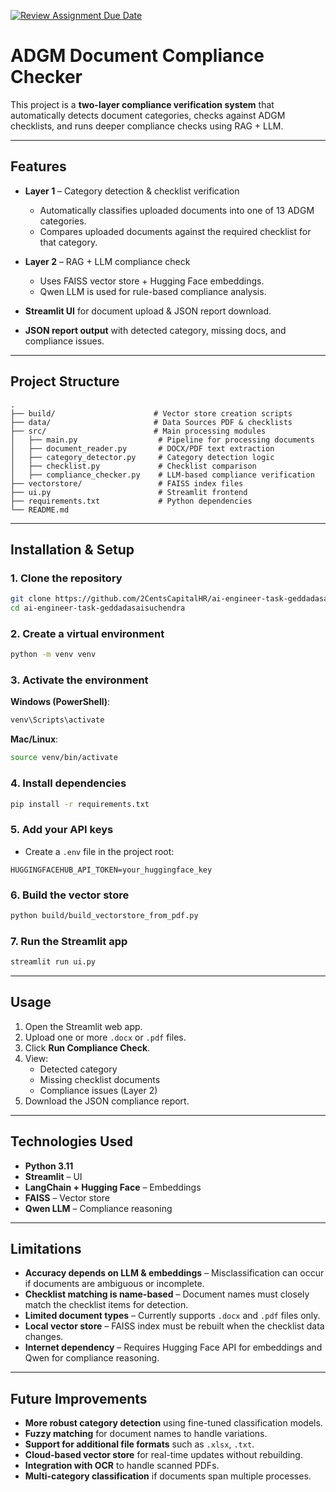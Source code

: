 [![Review Assignment Due Date](https://classroom.github.com/assets/deadline-readme-button-22041afd0340ce965d47ae6ef1cefeee28c7c493a6346c4f15d667ab976d596c.svg)](https://classroom.github.com/a/vgbm4cZ0)



#  ADGM Document Compliance Checker

This project is a **two-layer compliance verification system** that automatically detects document categories, checks against ADGM checklists, and runs deeper compliance checks using RAG + LLM.

---

##  Features
- **Layer 1** – Category detection & checklist verification  
  - Automatically classifies uploaded documents into one of 13 ADGM categories.  
  - Compares uploaded documents against the required checklist for that category.  

- **Layer 2** – RAG + LLM compliance check  
  - Uses FAISS vector store + Hugging Face embeddings.  
  - Qwen LLM is used for rule-based compliance analysis.  

- **Streamlit UI** for document upload & JSON report download.  
- **JSON report output** with detected category, missing docs, and compliance issues.

---

## Project Structure
```
.
├── build/                      # Vector store creation scripts
├── data/                       # Data Sources PDF & checklists
├── src/                        # Main processing modules
│   ├── main.py                  # Pipeline for processing documents
│   ├── document_reader.py       # DOCX/PDF text extraction
│   ├── category_detector.py     # Category detection logic
│   ├── checklist.py             # Checklist comparison
│   ├── compliance_checker.py    # LLM-based compliance verification
├── vectorstore/                 # FAISS index files
├── ui.py                        # Streamlit frontend
├── requirements.txt             # Python dependencies
└── README.md
```

---

## Installation & Setup

### 1. Clone the repository
```bash
git clone https://github.com/2CentsCapitalHR/ai-engineer-task-geddadasaisuchendra.git
cd ai-engineer-task-geddadasaisuchendra
```

### 2. Create a virtual environment
```bash
python -m venv venv
```

### 3. Activate the environment  
**Windows (PowerShell)**:
```bash
venv\Scripts\activate
```
**Mac/Linux**:
```bash
source venv/bin/activate
```

### 4. Install dependencies
```bash
pip install -r requirements.txt
```

### 5. Add your API keys
- Create a `.env` file in the project root:
```env
HUGGINGFACEHUB_API_TOKEN=your_huggingface_key
```

### 6. Build the vector store
```bash
python build/build_vectorstore_from_pdf.py
```

### 7. Run the Streamlit app
```bash
streamlit run ui.py
```

---

##  Usage
1. Open the Streamlit web app.  
2. Upload one or more `.docx` or `.pdf` files.  
3. Click **Run Compliance Check**.  
4. View:
   - Detected category
   - Missing checklist documents
   - Compliance issues (Layer 2)  
5. Download the JSON compliance report.

---

##  Technologies Used
- **Python 3.11**
- **Streamlit** – UI
- **LangChain + Hugging Face** – Embeddings
- **FAISS** – Vector store
- **Qwen LLM** – Compliance reasoning

---

##  Limitations
- **Accuracy depends on LLM & embeddings** – Misclassification can occur if documents are ambiguous or incomplete.  
- **Checklist matching is name-based** – Document names must closely match the checklist items for detection.  
- **Limited document types** – Currently supports `.docx` and `.pdf` files only.  
- **Local vector store** – FAISS index must be rebuilt when the checklist data changes.  
- **Internet dependency** – Requires Hugging Face API for embeddings and Qwen for compliance reasoning.

---

##  Future Improvements
- **More robust category detection** using fine-tuned classification models.  
- **Fuzzy matching** for document names to handle variations.  
- **Support for additional file formats** such as `.xlsx`, `.txt`.  
- **Cloud-based vector store** for real-time updates without rebuilding.  
- **Integration with OCR** to handle scanned PDFs.  
- **Multi-category classification** if documents span multiple processes.
